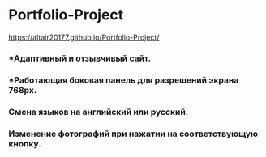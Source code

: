 # Portfolio-Project
https://altair20177.github.io/Portfolio-Project/
### *Адаптивный и отзывчивый сайт.
### *Работающая боковая панель для разрешений экрана 768рх.
### Смена языков на английский или русский.
### Изменение фотографий при нажатии на соответствующую кнопку.
